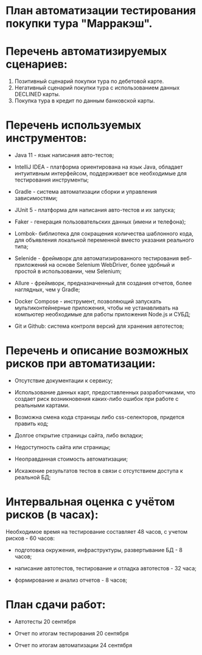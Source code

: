 # План автоматизации тестирования покупки тура "Марракэш".

#  Перечень автоматизируемых сценариев:
1. Позитивный сценарий покупки тура по дебетовой карте.
2. Негативный сценарий покупки тура с использованием данных DECLINED карты.
3. Покупка тура в кредит по данным банковской карты.

#    Перечень используемых инструментов:

* Java 11 - язык написания авто-тестов;

* IntelliJ IDEA - платформа ориентирована на язык Java, обладает интуитивным интерфейсом, поддерживает все необходимые для тестирования инструменты;

* Gradle - система автоматизации сборки и управления зависимостями;

* JUnit 5 - платформа для написания авто-тестов и их запуска;

* Faker - генерация пользовательских данных (имени и телефона);

* Lombok- библиотека для сокращения количества шаблонного кода, для объявления локальной переменной вместо указания реального типа;

* Selenide - фреймворк для автоматизированного тестирования веб-приложений на основе Selenium WebDriver, более удобный и простой в использовании, чем Selenium;

* Allure - фреймворк, предназначенный для создания отчетов, более наглядных, чем у Gradle;

* Docker Compose - инструмент, позволяющий запускать мультиконтейнерные приложения, чтобы не устанавливать на компьютер необходимые для работы приложения Node.js и СУБД;
 
* Git и Github: система контроля версий для хранения автотестов;

# Перечень и описание возможных рисков при автоматизации:

* Отсутствие документации к сервису;

* Использование данных карт, предоставленных разработчиками, что создает риск возникновения каких-либо ошибок при работе с реальными картами.

* Возможна смена кода страницы либо css-селекторов, придется править код;

* Долгое открытие страницы сайта, либо вкладки;

* Недоступность сайта или страницы;

* Неоправданная стоимость автоматизации;

* Искажение результатов тестов в связи с отсутствием доступа к реальной БД;

# Интервальная оценка с учётом рисков (в часах):

Необходимое время на тестирование составляет 48 часов, с учетом рисков - 60 часов:

* подготовка окружения, инфраструктуры, развертывание БД - 8 часов;

* написание автотестов, тестирование и отладка автотестов - 32 часа;

* формирование и анализ отчетов - 8 часов;

# План сдачи работ:

* Автотесты
20 сентября

* Отчет по итогам тестирования
20 сентября

* Отчет по итогам автоматизации
24 сентября